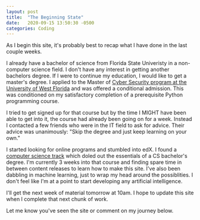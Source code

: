 ```yaml
---
layout: post
title:  "The Beginning State"
date:   2020-09-15 13:50:30 -0500
categories: Coding
---
```

As I begin this site, it's probably best to recap what I have done in the last couple weeks.

I already have a bachelor of science from Florida State Univeristy in a non-computer science field.  I don't have any interest in getting another bachelors degree.  If I were to continue my education, I would like to get a master's degree.  I applied to the Master of [Cyber Security program at the University of West Florida][cyber-security] and was offered a conditional admission. This was conditioned on my satisfactory completion of a prerequisite Python programming course.  

I tried to get signed up for that course but by the time I MIGHT have been able to get into it, the course had already been going on for a week.  Instead I contacted a few friends who were in the IT field to ask for advice.  Their advice was unanimously: "Skip the degree and just keep learning on your own."

I started looking for online programs and stumbled into edX.  I found a [computer science track][edX] which doled out the essentials of a CS bachelor's degree.  I'm currently 3 weeks into that course and finding spare time in between content releases to learn how to make this site.  I've also been dabbling in machine learning, just to wrap my head around the possiblities.  I don't feel like I'm at a point to start developing any artificial intelligence.

I'll get the next week of material tomorrow at 10am.  I hope to update this site when I complete that next chunk of work.

Let me know you've seen the site or comment on my journey below.


[cyber-security]:https://onlinedegrees.uwf.edu/online-degrees/ms-masters-cybersecurity/
[edX]:https://courses.edx.org/dashboard/programs/fe8425d1-d6be-4f58-a0e1-3d0df7f810ae/


<!---Comment section code is below**
#===========================================================================

#Link to show how many comments--->
<script>
var idcomments_acct = 'ad8815bf8c1609811759c19d0add5e6e';
var idcomments_post_id;
var idcomments_post_url;
</script>
<script type="text/javascript" src="https://www.intensedebate.com/js/genericLinkWrapperV2.js"></script>

<!---#Comment section--->
<script>
var idcomments_acct = 'ad8815bf8c1609811759c19d0add5e6e';
var idcomments_post_id;
var idcomments_post_url;
</script>
<span id="IDCommentsPostTitle" style="display:none"></span>
<script type='text/javascript' src='https://www.intensedebate.com/js/genericCommentWrapperV2.js'>
